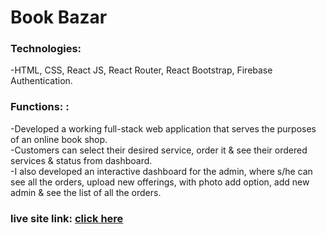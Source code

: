 # Book Bazar

###  Technologies: 

-HTML, CSS, React JS, React Router, React Bootstrap, Firebase Authentication.

### Functions: :

-Developed a working full-stack web application that serves the purposes of an online book shop. <br>
-Customers can select their desired service, order it & see their ordered services & status from dashboard.<br>
-I also developed an interactive dashboard for the admin, where s/he can see all the orders, upload new offerings, with photo add option, add new admin & see the list of all the orders.


### live site link: [click here](https://romantic-wiles-262c07.netlify.app/)
